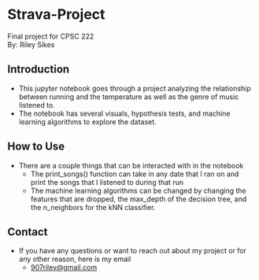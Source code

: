 # Strava-Project
Final project for CPSC 222  
By: Riley Sikes


## Introduction

* This jupyter notebook goes through a project analyzing the relationship between running and the temperature
as well as the genre of music listened to.
* The notebook has several visuals, hypothesis tests, and machine learning algorithms to explore the dataset.

## How to Use

* There are a couple things that can be interacted with in the notebook
  * The print_songs() function can take in any date that I ran on and print the songs that I listened to
  during that run
  * The machine learning algorithms can be changed by changing the features that are dropped, the max_depth
  of the decision tree, and the n_neighbors for the kNN classifier.
  
 ## Contact
 * If you have any questions or want to reach out about my project or for any other reason, here is my email
   * 907riley@gmail.com
